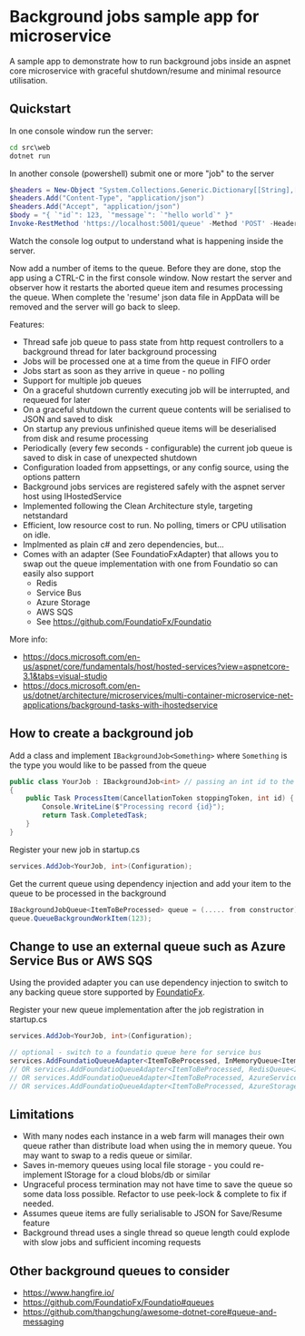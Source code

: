 # Background jobs sample app for microservice

A sample app to demonstrate how to run background jobs inside an aspnet core microservice with graceful shutdown/resume and minimal resource utilisation.

## Quickstart

In one console window run the server:

```cmd
cd src\web
dotnet run
```

In another console (powershell) submit one or more "job" to the server

```powershell
$headers = New-Object "System.Collections.Generic.Dictionary[[String],[String]]"
$headers.Add("Content-Type", "application/json")
$headers.Add("Accept", "application/json")
$body = "{ `"id`": 123, `"message`": `"hello world`" }"
Invoke-RestMethod 'https://localhost:5001/queue' -Method 'POST' -Headers $headers -Body $body
```

Watch the console log output to understand what is happening inside the server.

Now add a number of items to the queue. Before they are done, stop the app using a CTRL-C in the first console window. Now restart the server and observer how it restarts the aborted queue item and resumes processing the queue. When complete the 'resume' json data file in AppData will be removed and the server will go back to sleep.

Features:

- Thread safe job queue to pass state from http request controllers to a background thread for later background processing
- Jobs will be processed one at a time from the queue in FIFO order
- Jobs start as soon as they arrive in queue - no polling
- Support for multiple job queues
- On a graceful shutdown currently executing job will be interrupted, and requeued for later
- On a graceful shutdown the current queue contents will be serialised to JSON and saved to disk
- On startup any previous unfinished queue items will be deserialised from disk and resume processing
- Periodically (every few seconds - configurable) the current job queue is saved to disk in case of unexpected shutdown
- Configuration loaded from appsettings, or any config source, using the options pattern
- Background jobs services are registered safely with the aspnet server host using IHostedService
- Implemented following the Clean Architecture style, targeting netstandard
- Efficient, low resource cost to run. No polling, timers or CPU utilisation on idle.
- Implmented as plain c# and zero dependencies, but...
- Comes with an adapter (See FoundatioFxAdapter) that allows you to swap out the queue implementation with one from Foundatio so can easily also support
    - Redis
    - Service Bus
    - Azure Storage
    - AWS SQS
    - See https://github.com/FoundatioFx/Foundatio

More info:

- https://docs.microsoft.com/en-us/aspnet/core/fundamentals/host/hosted-services?view=aspnetcore-3.1&tabs=visual-studio
- https://docs.microsoft.com/en-us/dotnet/architecture/microservices/multi-container-microservice-net-applications/background-tasks-with-ihostedservice

## How to create a background job

Add a class and implement `IBackgroundJob<Something>` where `Something` is the type you would like to be passed from the queue

```csharp
public class YourJob : IBackgroundJob<int> // passing an int id to the job
{
    public Task ProcessItem(CancellationToken stoppingToken, int id) {
        Console.WriteLine($"Processing record {id}");
        return Task.CompletedTask;
    }
}
```

Register your new job in startup.cs

```csharp
services.AddJob<YourJob, int>(Configuration);

```

Get the current queue using dependency injection and add your item to the queue to be processed in the background

```csharp
IBackgroundJobQueue<ItemToBeProcessed> queue = (..... from constructor)
queue.QueueBackgroundWorkItem(123);
```

## Change to use an external queue such as Azure Service Bus or AWS SQS

Using the provided adapter you can use dependency injection to switch to any backing queue store supported by [FoundatioFx](https://github.com/FoundatioFx/Foundatio).

Register your new queue implementation after the job registration in startup.cs

```csharp
services.AddJob<YourJob, int>(Configuration);

// optional - switch to a foundatio queue here for service bus 
services.AddFoundatioQueueAdapter<ItemToBeProcessed, InMemoryQueue<ItemToBeProcessed>>();
// OR services.AddFoundatioQueueAdapter<ItemToBeProcessed, RedisQueue<ItemToBeProcessed>>();
// OR services.AddFoundatioQueueAdapter<ItemToBeProcessed, AzureServiceBusQueue<ItemToBeProcessed>>();
// OR services.AddFoundatioQueueAdapter<ItemToBeProcessed, AzureStorageQueue<ItemToBeProcessed>>();

```

## Limitations

* With many nodes each instance in a web farm will manages their own queue rather than distribute load when using the in memory queue. You may want to swap to a redis queue or similar.
* Saves in-memory queues using local file storage - you could re-implement IStorage for a cloud blobs/db or similar
* Ungraceful process termination may not have time to save the queue so some data loss possible. Refactor to use peek-lock & complete to fix if needed.
* Assumes queue items are fully serialisable to JSON for Save/Resume feature
* Background thread uses a single thread so queue length could explode with slow jobs and sufficient incoming requests

## Other background queues to consider

* https://www.hangfire.io/
* https://github.com/FoundatioFx/Foundatio#queues
* https://github.com/thangchung/awesome-dotnet-core#queue-and-messaging
